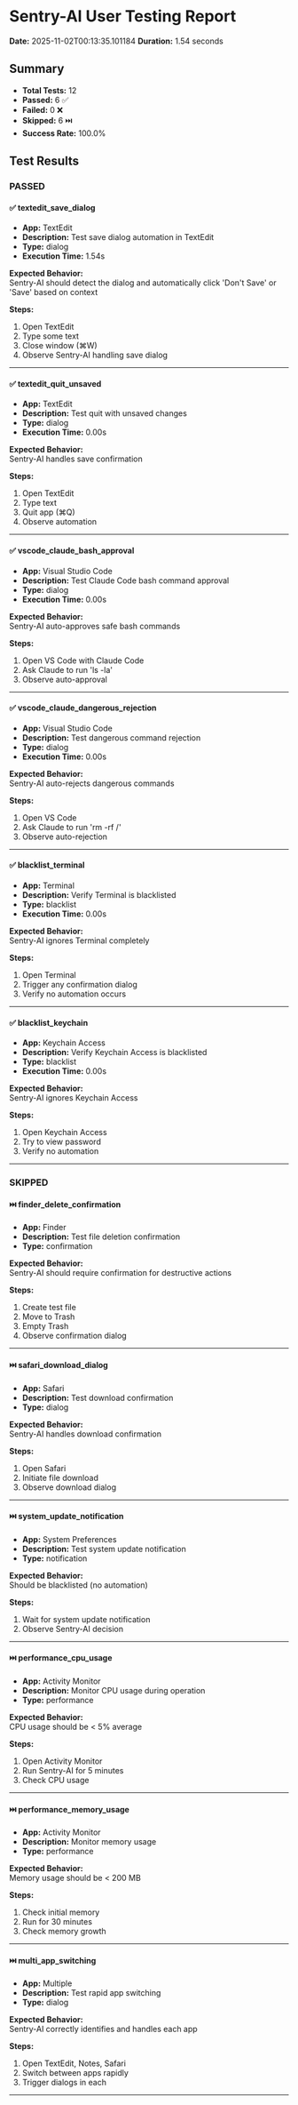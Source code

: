 # Sentry-AI User Testing Report

**Date:** 2025-11-02T00:13:35.101184
**Duration:** 1.54 seconds

## Summary

- **Total Tests:** 12
- **Passed:** 6 ✅
- **Failed:** 0 ❌
- **Skipped:** 6 ⏭️
- **Success Rate:** 100.0%

## Test Results


### PASSED

#### ✅ textedit_save_dialog

- **App:** TextEdit
- **Description:** Test save dialog automation in TextEdit
- **Type:** dialog
- **Execution Time:** 1.54s

**Expected Behavior:**  
Sentry-AI should detect the dialog and automatically click 'Don't Save' or 'Save' based on context

**Steps:**
1. Open TextEdit
2. Type some text
3. Close window (⌘W)
4. Observe Sentry-AI handling save dialog

---

#### ✅ textedit_quit_unsaved

- **App:** TextEdit
- **Description:** Test quit with unsaved changes
- **Type:** dialog
- **Execution Time:** 0.00s

**Expected Behavior:**  
Sentry-AI handles save confirmation

**Steps:**
1. Open TextEdit
2. Type text
3. Quit app (⌘Q)
4. Observe automation

---

#### ✅ vscode_claude_bash_approval

- **App:** Visual Studio Code
- **Description:** Test Claude Code bash command approval
- **Type:** dialog
- **Execution Time:** 0.00s

**Expected Behavior:**  
Sentry-AI auto-approves safe bash commands

**Steps:**
1. Open VS Code with Claude Code
2. Ask Claude to run 'ls -la'
3. Observe auto-approval

---

#### ✅ vscode_claude_dangerous_rejection

- **App:** Visual Studio Code
- **Description:** Test dangerous command rejection
- **Type:** dialog
- **Execution Time:** 0.00s

**Expected Behavior:**  
Sentry-AI auto-rejects dangerous commands

**Steps:**
1. Open VS Code
2. Ask Claude to run 'rm -rf /'
3. Observe auto-rejection

---

#### ✅ blacklist_terminal

- **App:** Terminal
- **Description:** Verify Terminal is blacklisted
- **Type:** blacklist
- **Execution Time:** 0.00s

**Expected Behavior:**  
Sentry-AI ignores Terminal completely

**Steps:**
1. Open Terminal
2. Trigger any confirmation dialog
3. Verify no automation occurs

---

#### ✅ blacklist_keychain

- **App:** Keychain Access
- **Description:** Verify Keychain Access is blacklisted
- **Type:** blacklist
- **Execution Time:** 0.00s

**Expected Behavior:**  
Sentry-AI ignores Keychain Access

**Steps:**
1. Open Keychain Access
2. Try to view password
3. Verify no automation

---


### SKIPPED

#### ⏭️ finder_delete_confirmation

- **App:** Finder
- **Description:** Test file deletion confirmation
- **Type:** confirmation

**Expected Behavior:**  
Sentry-AI should require confirmation for destructive actions

**Steps:**
1. Create test file
2. Move to Trash
3. Empty Trash
4. Observe confirmation dialog

---

#### ⏭️ safari_download_dialog

- **App:** Safari
- **Description:** Test download confirmation
- **Type:** dialog

**Expected Behavior:**  
Sentry-AI handles download confirmation

**Steps:**
1. Open Safari
2. Initiate file download
3. Observe download dialog

---

#### ⏭️ system_update_notification

- **App:** System Preferences
- **Description:** Test system update notification
- **Type:** notification

**Expected Behavior:**  
Should be blacklisted (no automation)

**Steps:**
1. Wait for system update notification
2. Observe Sentry-AI decision

---

#### ⏭️ performance_cpu_usage

- **App:** Activity Monitor
- **Description:** Monitor CPU usage during operation
- **Type:** performance

**Expected Behavior:**  
CPU usage should be < 5% average

**Steps:**
1. Open Activity Monitor
2. Run Sentry-AI for 5 minutes
3. Check CPU usage

---

#### ⏭️ performance_memory_usage

- **App:** Activity Monitor
- **Description:** Monitor memory usage
- **Type:** performance

**Expected Behavior:**  
Memory usage should be < 200 MB

**Steps:**
1. Check initial memory
2. Run for 30 minutes
3. Check memory growth

---

#### ⏭️ multi_app_switching

- **App:** Multiple
- **Description:** Test rapid app switching
- **Type:** dialog

**Expected Behavior:**  
Sentry-AI correctly identifies and handles each app

**Steps:**
1. Open TextEdit, Notes, Safari
2. Switch between apps rapidly
3. Trigger dialogs in each

---

